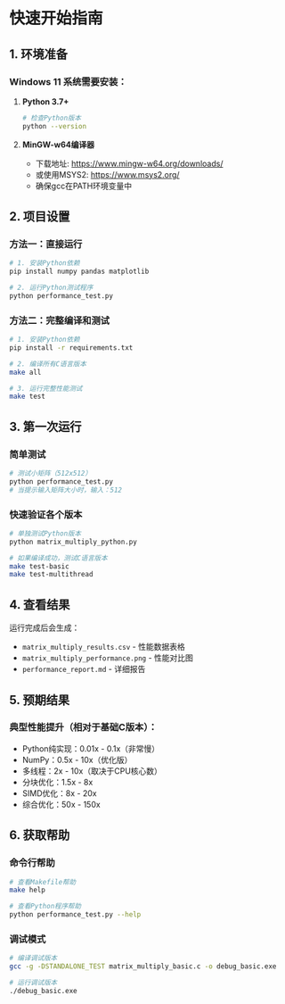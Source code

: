 # 快速开始指南

## 1. 环境准备

### Windows 11 系统需要安装：

1. **Python 3.7+**
   ```bash
   # 检查Python版本
   python --version
   ```

2. **MinGW-w64编译器**
   - 下载地址: https://www.mingw-w64.org/downloads/
   - 或使用MSYS2: https://www.msys2.org/
   - 确保gcc在PATH环境变量中

## 2. 项目设置

### 方法一：直接运行
```bash
# 1. 安装Python依赖
pip install numpy pandas matplotlib

# 2. 运行Python测试程序  
python performance_test.py
```

### 方法二：完整编译和测试
```bash
# 1. 安装Python依赖
pip install -r requirements.txt

# 2. 编译所有C语言版本
make all

# 3. 运行完整性能测试
make test
```

## 3. 第一次运行

### 简单测试
```bash
# 测试小矩阵（512x512）
python performance_test.py
# 当提示输入矩阵大小时，输入：512
```

### 快速验证各个版本
```bash
# 单独测试Python版本
python matrix_multiply_python.py

# 如果编译成功，测试C语言版本
make test-basic
make test-multithread
```

## 4. 查看结果

运行完成后会生成：
- `matrix_multiply_results.csv` - 性能数据表格
- `matrix_multiply_performance.png` - 性能对比图
- `performance_report.md` - 详细报告

## 5. 预期结果

### 典型性能提升（相对于基础C版本）：
- Python纯实现：0.01x - 0.1x（非常慢）
- NumPy：0.5x - 10x（优化版）
- 多线程：2x - 10x（取决于CPU核心数）
- 分块优化：1.5x - 8x
- SIMD优化：8x - 20x
- 综合优化：50x - 150x

## 6. 获取帮助

### 命令行帮助
```bash
# 查看Makefile帮助
make help

# 查看Python程序帮助
python performance_test.py --help
```

### 调试模式
```bash
# 编译调试版本
gcc -g -DSTANDALONE_TEST matrix_multiply_basic.c -o debug_basic.exe

# 运行调试版本
./debug_basic.exe
```